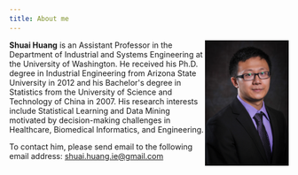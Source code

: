 ```yaml
---
title: About me
---
```


<img src='./images/portrait.jpg' alt='portrait' style="width:30%" align="right"/>

**Shuai Huang** is an Assistant Professor in the Department of Industrial and Systems Engineering at the University of Washington. He received his Ph.D. degree in Industrial Engineering from Arizona State University in 2012 and his Bachelor's degree in Statistics from the University of Science and Technology of China in 2007. His research interests include Statistical Learning and Data Mining motivated by decision-making challenges in Healthcare, Biomedical Informatics, and Engineering.

To contact him, please send email to the following email address: [shuai.huang.ie@gmail.com](shuai.huang.ie@gmail.com)
